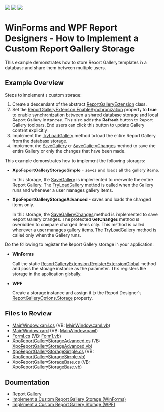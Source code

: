 <!-- default badges list -->
![](https://img.shields.io/endpoint?url=https://codecentral.devexpress.com/api/v1/VersionRange/187624522/22.1.2%2B)
[![](https://img.shields.io/badge/Open_in_DevExpress_Support_Center-FF7200?style=flat-square&logo=DevExpress&logoColor=white)](https://supportcenter.devexpress.com/ticket/details/T828700)
[![](https://img.shields.io/badge/📖_How_to_use_DevExpress_Examples-e9f6fc?style=flat-square)](https://docs.devexpress.com/GeneralInformation/403183)
<!-- default badges end -->
# WinForms and WPF Report Designers - How to Implement a Custom Report Gallery Storage 

This example demonstrates how to store Report Gallery templates in a database and share them between multiple users.

## Example Overview

Steps to implement a custom storage:
1. Create a descendant of the abstract [ReportGalleryExtension](https://docs.devexpress.com/XtraReports/DevExpress.XtraReports.Extensions.ReportGalleryExtension) class.
2. Set the [ReportGalleryExtension.EnableSynchronization](https://docs.devexpress.com/XtraReports/DevExpress.XtraReports.Extensions.ReportGalleryExtension.EnableSynchronization) property to **true** to enable synchronization between a shared database storage and local Report Gallery instances. This also adds the **Refresh** button to Report Gallery toolbars. End users can click this button to update Gallery content explicitly. 
3. Implement the [TryLoadGallery](https://docs.devexpress.com/XtraReports/DevExpress.XtraReports.Extensions.ReportGalleryExtension.TryLoadGallery(DevExpress.XtraReports.ReportGallery.Gallery-)) method to load the entire Report Gallery from the database storage.
4. Implement the [SaveGallery](https://docs.devexpress.com/XtraReports/DevExpress.XtraReports.Extensions.ReportGalleryExtension.SaveGallery(DevExpress.XtraReports.ReportGallery.Gallery)) or [SaveGalleryChanges](https://docs.devexpress.com/XtraReports/DevExpress.XtraReports.Extensions.ReportGalleryExtension.SaveGalleryChanges(Gallery--IEnumerable-GalleryItem---GalleryActionType)) method to save the entire Gallery or only the changes that have been made.

This example demonstrates how to implement the following storages: 

* **XpoReportGalleryStorageSimple** - saves and loads all the gallery items.

    In this storage, the [SaveGallery](https://docs.devexpress.com/XtraReports/DevExpress.XtraReports.Extensions.ReportGalleryExtension.SaveGallery(DevExpress.XtraReports.ReportGallery.Gallery)) is implemented to overwrite the entire Report Gallery. The [TryLoadGallery](https://docs.devexpress.com/XtraReports/DevExpress.XtraReports.Extensions.ReportGalleryExtension.TryLoadGallery(DevExpress.XtraReports.ReportGallery.Gallery-)) method is called when the Gallery runs and whenever a user manages gallery items. 

* **XpoReportGalleryStorageAdvanced** - saves and loads the changed items only.

    In this storage, the [SaveGalleryChanges](https://docs.devexpress.com/XtraReports/DevExpress.XtraReports.Extensions.ReportGalleryExtension.SaveGalleryChanges(Gallery--IEnumerable-GalleryItem---GalleryActionType)) method is implemented to save Report Gallery changes. The protected **GetChanges** method is overridden to compare changed items only. This method is called whenever a user manages gallery items. The  [TryLoadGallery](https://docs.devexpress.com/XtraReports/DevExpress.XtraReports.Extensions.ReportGalleryExtension.TryLoadGallery(DevExpress.XtraReports.ReportGallery.Gallery-)) method is called only when the Gallery runs.

Do the following to register the Report Gallery storage in your application:

* **WinForms**

    Call the static [ReportGalleryExtension.RegisterExtensionGlobal](https://docs.devexpress.com/XtraReports/DevExpress.XtraReports.Extensions.ReportGalleryExtension.RegisterExtensionGlobal(DevExpress.XtraReports.Extensions.ReportGalleryExtension)) method and pass the storage instance as the parameter. This registers the storage in the application globally.

* **WPF**
  
    Create a storage instance and assign it to the Report Designer's [ReportGalleryOptions.Storage](https://docs.devexpress.com/WPF/DevExpress.Xpf.Reports.UserDesigner.ReportGalleryOptions.Storage) property.

## Files to Review

* [MainWindow.xaml.cs](CS/ReportGalleryWPF/MainWindow.xaml.cs) (VB: [MainWindow.xaml.vb](CS/ReportGalleryWPF/MainWindow.xaml.vb))
* [MainWindow.xaml](CS/ReportGalleryWPF/MainWindow.xaml) (VB: [MainWindow.xaml](VB/ReportGalleryWPF/MainWindow.xaml))
* [Form1.cs](CS/ReportGalleryWinForms/Form1.cs) (VB: [Form1.vb](VB/ReportGalleryWinForms/Form1.vb))
* [XpoReportGalleryStorageAdvanced.cs](CS/XpoReportGalleryStorage/XpoReportGalleryStorageAdvanced.cs) (VB: [XpoReportGalleryStorageAdvanced.vb](VB/XpoReportGalleryStorage/XpoReportGalleryStorageAdvanced.vb))
* [XpoReportGalleryStorageSimple.cs](CS/XpoReportGalleryStorage/XpoReportGalleryStorageSimple.cs) (VB: [XpoReportGalleryStorageSimple.vb](VB/XpoReportGalleryStorage/XpoReportGalleryStorageSimple.vb))
* [XpoReportGalleryStorageBase.cs](CS/XpoReportGalleryStorage/XpoReportGalleryStorageBase.cs) (VB: [XpoReportGalleryStorageBase.vb](VB/XpoReportGalleryStorage/XpoReportGalleryStorageBase.vb))

## Doumentation

* [Report Gallery](https://docs.devexpress.com/XtraReports/118624/visual-studio-report-designer/dock-panels/report-gallery)
* [Implement a Custom Report Gallery Storage (WinForms)](https://docs.devexpress.com/XtraReports/400823)
* [Implement a Custom Report Gallery Storage (WPF)](https://docs.devexpress.com/XtraReports/400711#provide-custom-storage)
